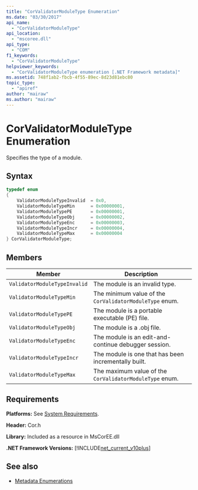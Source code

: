 ```yaml
---
title: "CorValidatorModuleType Enumeration"
ms.date: "03/30/2017"
api_name: 
  - "CorValidatorModuleType"
api_location: 
  - "mscoree.dll"
api_type: 
  - "COM"
f1_keywords: 
  - "CorValidatorModuleType"
helpviewer_keywords: 
  - "CorValidatorModuleType enumeration [.NET Framework metadata]"
ms.assetid: 748f1ab2-fbcb-4f55-89ec-8d23d81ebc80
topic_type: 
  - "apiref"
author: "mairaw"
ms.author: "mairaw"
---
```

# CorValidatorModuleType Enumeration
Specifies the type of a module.  
  
## Syntax  
  
```cpp  
typedef enum  
{  
    ValidatorModuleTypeInvalid  = 0x0,  
    ValidatorModuleTypeMin      = 0x00000001,  
    ValidatorModuleTypePE       = 0x00000001,  
    ValidatorModuleTypeObj      = 0x00000002,  
    ValidatorModuleTypeEnc      = 0x00000003,  
    ValidatorModuleTypeIncr     = 0x00000004,  
    ValidatorModuleTypeMax      = 0x00000004  
} CorValidatorModuleType;  
```  
  
## Members  
  
|Member|Description|  
|------------|-----------------|  
|`ValidatorModuleTypeInvalid`|The module is an invalid type.|  
|`ValidatorModuleTypeMin`|The minimum value of the `CorValidatorModuleType` enum.|  
|`ValidatorModuleTypePE`|The module is a portable executable (PE) file.|  
|`ValidatorModuleTypeObj`|The module is a .obj file.|  
|`ValidatorModuleTypeEnc`|The module is an edit-and-continue debugger session.|  
|`ValidatorModuleTypeIncr`|The module is one that has been incrementally built.|  
|`ValidatorModuleTypeMax`|The maximum value of the `CorValidatorModuleType` enum.|  
  
## Requirements  
 **Platforms:** See [System Requirements](../../../../docs/framework/get-started/system-requirements.md).  
  
 **Header:** Cor.h  
  
 **Library:** Included as a resource in MsCorEE.dll  
  
 **.NET Framework Versions:** [!INCLUDE[net_current_v10plus](../../../../includes/net-current-v10plus-md.md)]  
  
## See also

- [Metadata Enumerations](../../../../docs/framework/unmanaged-api/metadata/metadata-enumerations.md)
